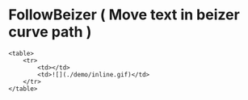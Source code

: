 # FollowBeizer ( Move text in beizer curve path ) 

```
<table>
    <tr>
        <td></td>
        <td>![](./demo/inline.gif)</td>
    </tr>
</table>

```